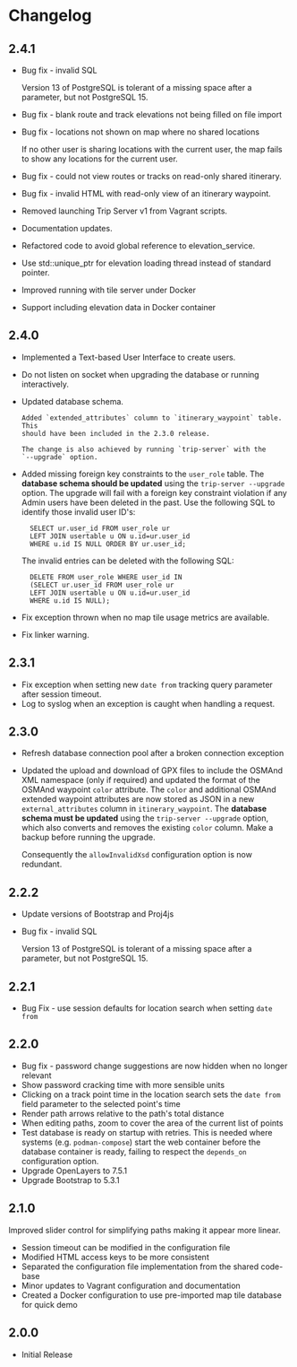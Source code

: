 <!-- -*- mode: markdown; -*- vim: set tw=78 ts=4 sts=0 sw=4 noet ft=markdown norl: -->

# Changelog

## 2.4.1

- Bug fix - invalid SQL

	Version 13 of PostgreSQL is tolerant of a missing space after a parameter,
	but not PostgreSQL 15.

- Bug fix - blank route and track elevations not being filled on file import

- Bug fix - locations not shown on map where no shared locations

	If no other user is sharing locations with the current user, the map fails
	to show any locations for the current user.

- Bug fix - could not view routes or tracks on read-only shared itinerary.

- Bug fix - invalid HTML with read-only view of an itinerary waypoint.

- Removed launching Trip Server v1 from Vagrant scripts.

- Documentation updates.

- Refactored code to avoid global reference to elevation_service.

- Use std::unique_ptr for elevation loading thread instead of standard pointer.

- Improved running with tile server under Docker

- Support including elevation data in Docker container

## 2.4.0

- Implemented a Text-based User Interface to create users.

- Do not listen on socket when upgrading the database or running
  interactively.

- Updated database schema.

	  Added `extended_attributes` column to `itinerary_waypoint` table.  This
	  should have been included in the 2.3.0 release.

	  The change is also achieved by running `trip-server` with the
	  `--upgrade` option.

- Added missing foreign key constraints to the `user_role` table.  The
  **database schema should be updated** using the `trip-server --upgrade`
  option.  The upgrade will fail with a foreign key constraint violation if
  any Admin users have been deleted in the past.  Use the following SQL to
  identify those invalid user ID's:

		SELECT ur.user_id FROM user_role ur
		LEFT JOIN usertable u ON u.id=ur.user_id
		WHERE u.id IS NULL ORDER BY ur.user_id;

	The invalid entries can be deleted with the following SQL:

		DELETE FROM user_role WHERE user_id IN
		(SELECT ur.user_id FROM user_role ur
		LEFT JOIN usertable u ON u.id=ur.user_id
		WHERE u.id IS NULL);

- Fix exception thrown when no map tile usage metrics are available.

- Fix linker warning.

## 2.3.1

- Fix exception when setting new `date from` tracking query parameter after
  session timeout.
- Log to syslog when an exception is caught when handling a request.

## 2.3.0

- Refresh database connection pool after a broken connection exception

- Updated the upload and download of GPX files to include the OSMAnd XML
  namespace (only if required) and updated the format of the OSMAnd waypoint
  `color` attribute.  The `color` and additional OSMAnd extended waypoint
  attributes are now stored as JSON in a new `external_attributes` column in
  `itinerary_waypoint`.  The **database schema must be updated** using the
  `trip-server --upgrade` option, which also converts and removes the existing
  `color` column.  Make a backup before running the upgrade.

  Consequently the `allowInvalidXsd` configuration option is now redundant.

## 2.2.2

- Update versions of Bootstrap and Proj4js
- Bug fix - invalid SQL

	Version 13 of PostgreSQL is tolerant of a missing space after a parameter,
	but not PostgreSQL 15.

## 2.2.1

- Bug Fix - use session defaults for location search when setting `date from`

## 2.2.0

- Bug fix - password change suggestions are now hidden when no longer relevant
- Show password cracking time with more sensible units
- Clicking on a track point time in the location search sets the `date from`
  field parameter to the selected point's time
- Render path arrows relative to the path's total distance
- When editing paths, zoom to cover the area of the current list of points
- Test database is ready on startup with retries.  This is needed where
  systems (e.g. `podman-compose`) start the web container before the database
  container is ready, failing to respect the `depends_on` configuration
  option.
- Upgrade OpenLayers to 7.5.1
- Upgrade Bootstrap to 5.3.1

## 2.1.0

Improved slider control for simplifying paths making it appear more linear.

- Session timeout can be modified in the configuration file
- Modified HTML access keys to be more consistent
- Separated the configuration file implementation from the shared code-base
- Minor updates to Vagrant configuration and documentation
- Created a Docker configuration to use pre-imported map tile database for
  quick demo

## 2.0.0

- Initial Release
